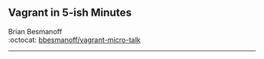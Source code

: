 ## Vagrant in 5-ish Minutes

Brian Besmanoff  
:octocat: [bbesmanoff/vagrant-micro-talk][repo]

---

[repo]: https://github.com/bbesmanoff/vagrant-micro-talk
